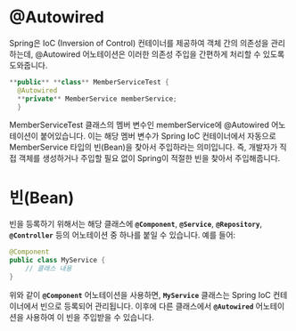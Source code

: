 # @Autowired
Spring은 IoC (Inversion of Control) 컨테이너를 제공하여 객체 간의 의존성을 관리하는데, @Autowired 어노테이션은 이러한 의존성 주입을 간편하게 처리할 수 있도록 도와줍니다.
```java
**public** **class** MemberServiceTest {
  @Autowired
  **private** MemberService memberService;
  }
```
MemberServiceTest 클래스의 멤버 변수인 memberService에 @Autowired 어노테이션이 붙어있습니다. 이는 해당 멤버 변수가 Spring IoC 컨테이너에서 자동으로 MemberService 타입의 빈(Bean)을 찾아서 주입하라는 의미입니다. 즉, 개발자가 직접 객체를 생성하거나 주입할 필요 없이 Spring이 적절한 빈을 찾아서 주입해줍니다.

# 빈(Bean)
빈을 등록하기 위해서는 해당 클래스에 **`@Component`**, **`@Service`**, **`@Repository`**, **`@Controller`** 등의 어노테이션 중 하나를 붙일 수 있습니다.
예를 들어:
```java
@Component
public class MyService {
    // 클래스 내용
}
```
위와 같이 **`@Component`** 어노테이션을 사용하면, **`MyService`** 클래스는 Spring IoC 컨테이너에서 빈으로 등록되어 관리됩니다. 이후에 다른 클래스에서 **`@Autowired`** 어노테이션을 사용하여 이 빈을 주입받을 수 있습니다.  
